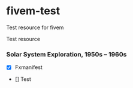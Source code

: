 # fivem-test
Test resource for fivem


Test resource

### Solar System Exploration, 1950s – 1960s

- [x] Fxmanifest
- [] Test

